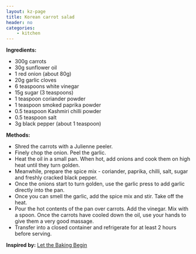 ```yaml
---
layout: kz-page
title: Korean carrot salad
header: no
categories:
    - kitchen
---
```


**Ingredients:**

* 300g carrots
* 30g sunflower oil
* 1 red onion (about 80g)
* 20g garlic cloves
* 6 teaspoons white vinegar
<nbsp></nbsp>
* 15g sugar (3 teaspoons)
* 1 teaspoon coriander powder
* 1 teaspoon smoked paprika powder
* 0.5 teaspoon Kashmiri chilli powder
* 0.5 teaspoon salt
* 3g black pepper (about 1 teaspoon)



**Methods:**
* Shred the carrots with a Julienne peeler.
* Finely chop the onion. Peel the garlic.
* Heat the oil in a small pan. When hot, add onions and cook them on high heat until they turn golden.
* Meanwhile, prepare the spice mix - coriander, paprika, chilli, salt, sugar and freshly cracked black pepper.
* Once the onions start to turn golden, use the garlic press to add garlic directly into the pan.
* Once you can smell the garlic, add the spice mix and stir. Take off the heat.
* Pour the hot contents of the pan over carrots. Add the vinegar. Mix with a spoon. Once the carrots have cooled down the oil, use your hands to give them a very good massage. 
* Transfer into a closed container and refrigerate for at least 2 hours before serving. 

**Inspired by:** [Let the Baking Begin](https://letthebakingbegin.com/spicy-korean-carrots/)

